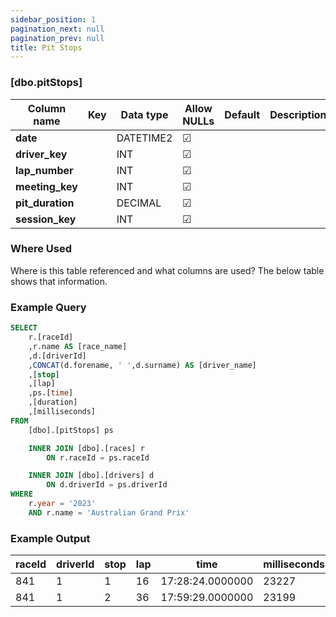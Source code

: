 ```yaml
---
sidebar_position: 1
pagination_next: null
pagination_prev: null
title: Pit Stops
---
```


### [dbo.pitStops]
| Column name | Key | Data type | Allow NULLs | Default | Description |
| ------- | ------- | ------- | ------- | ------- | ------- |
| **date** |  | DATETIME2 | ☑ |  |  | 
| **driver_key** |  | INT | ☑ |  |  | 
| **lap_number** |  | INT | ☑ |  |  | 
| **meeting_key** |  | INT | ☑ |  |  | 
| **pit_duration** |  | DECIMAL | ☑ |  |  | 
| **session_key** |  | INT | ☑ |  |  | 

### Where Used
Where is this table referenced and what columns are used? The below table shows that information.

### Example Query

```sql
SELECT
	r.[raceId]
	,r.name AS [race_name]
	,d.[driverId]
	,CONCAT(d.forename, ' ',d.surname) AS [driver_name]
	,[stop]
	,[lap]
	,ps.[time]
	,[duration]
	,[milliseconds]
FROM 
	[dbo].[pitStops] ps

	INNER JOIN [dbo].[races] r
		ON r.raceId = ps.raceId

	INNER JOIN [dbo].[drivers] d
		ON d.driverId = ps.driverId
WHERE
	r.year = '2023'
	AND r.name = 'Australian Grand Prix'
```

### Example Output

|**raceId**|**driverId**|**stop**|**lap**|**time**|**milliseconds**|**duration**|  
|---|---|---|---|---|---|---| 
|841|1|1|16|17:28:24.0000000|23227|23.227| 
|841|1|2|36|17:59:29.0000000|23199|23.199| 